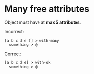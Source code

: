 # Many free attributes

Object must have at **max 5 attributes**.

Incorrect:

```eo
[a b c d e f] > with-many
  something > @
```

Correct:

```eo
[a b c d e] > with-ok
  something > @
```